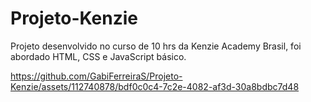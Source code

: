 # Projeto-Kenzie
Projeto desenvolvido no curso de 10 hrs da Kenzie Academy Brasil, foi abordado HTML, CSS e JavaScript básico.



https://github.com/GabiFerreiraS/Projeto-Kenzie/assets/112740878/bdf0c0c4-7c2e-4082-af3d-30a8bdbc7d48




